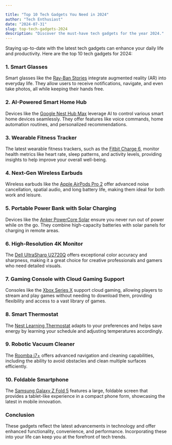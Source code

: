 ```yaml
---

title: "Top 10 Tech Gadgets You Need in 2024"
author: "Tech Enthusiast"
date: "2024-07-31"
slug: top-tech-gadgets-2024
description: "Discover the must-have tech gadgets for the year 2024."
---
```


Staying up-to-date with the latest tech gadgets can enhance your daily life and productivity. Here are the top 10 tech gadgets for 2024:

### 1. Smart Glasses
Smart glasses like the [Ray-Ban Stories](https://www.ray-ban.com/usa/smart-glasses) integrate augmented reality (AR) into everyday life. They allow users to receive notifications, navigate, and even take photos, all while keeping their hands free.
&nbsp;
### 2. AI-Powered Smart Home Hub
Devices like the [Google Nest Hub Max](https://store.google.com/product/google_nest_hub_max) leverage AI to control various smart home devices seamlessly. They offer features like voice commands, home automation routines, and personalized recommendations.
&nbsp;
### 3. Wearable Fitness Tracker
The latest wearable fitness trackers, such as the [Fitbit Charge 6](https://www.fitbit.com/global/us/products/trackers/charge6), monitor health metrics like heart rate, sleep patterns, and activity levels, providing insights to help improve your overall well-being.
&nbsp;
### 4. Next-Gen Wireless Earbuds
Wireless earbuds like the [Apple AirPods Pro 2](https://www.apple.com/airpods-pro/) offer advanced noise cancellation, spatial audio, and long battery life, making them ideal for both work and leisure.

### 5. Portable Power Bank with Solar Charging
Devices like the [Anker PowerCore Solar](https://www.anker.com/products/variant/powercore-solar/A1277011) ensure you never run out of power while on the go. They combine high-capacity batteries with solar panels for charging in remote areas.

### 6. High-Resolution 4K Monitor
The [Dell UltraSharp U2720Q](https://www.dell.com/en-us/shop/dell-ultrasharp-27-4k-usb-c-monitor-u2720q/apd/210-axod) offers exceptional color accuracy and sharpness, making it a great choice for creative professionals and gamers who need detailed visuals.

### 7. Gaming Console with Cloud Gaming Support
Consoles like the [Xbox Series X](https://www.xbox.com/en-us/consoles/xbox-series-x) support cloud gaming, allowing players to stream and play games without needing to download them, providing flexibility and access to a vast library of games.

### 8. Smart Thermostat
The [Nest Learning Thermostat](https://store.google.com/product/nest_learning_thermostat) adapts to your preferences and helps save energy by learning your schedule and adjusting temperatures accordingly.

### 9. Robotic Vacuum Cleaner
The [Roomba j7+](https://www.irobot.com/roomba-j7-plus) offers advanced navigation and cleaning capabilities, including the ability to avoid obstacles and clean multiple surfaces efficiently.

### 10. Foldable Smartphone
The [Samsung Galaxy Z Fold 5](https://www.samsung.com/global/galaxy/galaxy-z-fold5/) features a large, foldable screen that provides a tablet-like experience in a compact phone form, showcasing the latest in mobile innovation.

### Conclusion
These gadgets reflect the latest advancements in technology and offer enhanced functionality, convenience, and performance. Incorporating these into your life can keep you at the forefront of tech trends.
